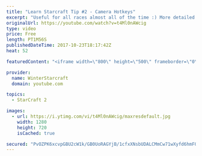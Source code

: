 ```yaml
---
title: "Learn Starcraft Tip #2 - Camera Hotkeys"
excerpt: "Useful for all races almost all of the time :) More detailed guides/tutorials under the learn to play starcraft playlist."
originalUrl: https://youtube.com/watch?v=t4Ml0nAWcig
type: video
price: Free
length: PT1M56S
publishedDateTime: 2017-10-23T18:17:42Z
heat: 52

featuredContent: "<iframe width=\"800\" height=\"500\" frameborder=\"0\" src=\"https://www.youtube.com/embed/t4Ml0nAWcig\" allow=\"accelerometer; autoplay; encrypted-media; gyroscope; picture-in-picture\" allowfullscreen></iframe>"

provider:
  name: WinterStarcraft
  domain: youtube.com

topics:
  - StarCraft 2

images:
  - url: https://i.ytimg.com/vi/t4Ml0nAWcig/maxresdefault.jpg
    width: 1280
    height: 720
    isCached: true

secured: "PvOZPK6xcvpGBU2cW1k/GB0UoRAGYjB/1cfxXNsbUDALCMmCw71wXyfd6hmFQdp54oLoMhdIIlR2JDSWseXxWFAcHIghyFmpkI9vsRBj2aoTTGCLMrfOpolXCQlRSDSfFewLROOgIUZLjkFTnF6jn4QQGcSb8JyQ+FpgPyVNh/GRA0Vzl9ig8vLIotwtKRH6Z0mguysJPnM3pOP2AcgGV1fELUFZb2nIPxRUAUMAxJDKyQJhhahcULeS0vgdrDPqMFayU4kp9Jz6sfaFGL/NXhVbkqu1z5lztVlONtKAGY0wOhhy+Cj1gfjKlizg+pUkfVyIjUC2c88ewIAYuvzUdHnp266dLgkO+kYabaKkX/+7QHc05D7TLdzqx8nhkUy9btxdDy1XCCEOhpmHye2AUkYDGGmHLg762P2dpV1yXBM=;7cjeopSqTPFZkITK8XX5Mw=="
---
```



